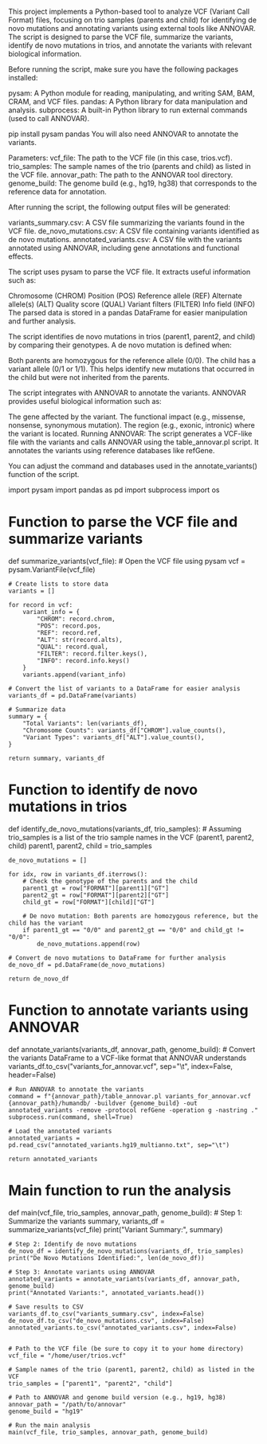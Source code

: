This project implements a Python-based tool to analyze VCF (Variant Call Format) files, focusing on trio samples (parents and child) for identifying de novo mutations and annotating variants using external tools like ANNOVAR. The script is designed to parse the VCF file, summarize the variants, identify de novo mutations in trios, and annotate the variants with relevant biological information.

Before running the script, make sure you have the following packages installed:

pysam: A Python module for reading, manipulating, and writing SAM, BAM, CRAM, and VCF files.
pandas: A Python library for data manipulation and analysis.
subprocess: A built-in Python library to run external commands (used to call ANNOVAR).

pip install pysam pandas
You will also need ANNOVAR to annotate the variants.

Parameters:
vcf_file: The path to the VCF file (in this case, trios.vcf).
trio_samples: The sample names of the trio (parents and child) as listed in the VCF file.
annovar_path: The path to the ANNOVAR tool directory.
genome_build: The genome build (e.g., hg19, hg38) that corresponds to the reference data for annotation.


After running the script, the following output files will be generated:

variants_summary.csv: A CSV file summarizing the variants found in the VCF file.
de_novo_mutations.csv: A CSV file containing variants identified as de novo mutations.
annotated_variants.csv: A CSV file with the variants annotated using ANNOVAR, including gene annotations and functional effects.

The script uses pysam to parse the VCF file. It extracts useful information such as:

Chromosome (CHROM)
Position (POS)
Reference allele (REF)
Alternate allele(s) (ALT)
Quality score (QUAL)
Variant filters (FILTER)
Info field (INFO)
The parsed data is stored in a pandas DataFrame for easier manipulation and further analysis.


The script identifies de novo mutations in trios (parent1, parent2, and child) by comparing their genotypes. A de novo mutation is defined when:

Both parents are homozygous for the reference allele (0/0).
The child has a variant allele (0/1 or 1/1).
This helps identify new mutations that occurred in the child but were not inherited from the parents.

The script integrates with ANNOVAR to annotate the variants. ANNOVAR provides useful biological information such as:

The gene affected by the variant.
The functional impact (e.g., missense, nonsense, synonymous mutation).
The region (e.g., exonic, intronic) where the variant is located.
Running ANNOVAR:
The script generates a VCF-like file with the variants and calls ANNOVAR using the table_annovar.pl script. It annotates the variants using reference databases like refGene.

You can adjust the command and databases used in the annotate_variants() function of the script.

import pysam
import pandas as pd
import subprocess
import os

# Function to parse the VCF file and summarize variants
def summarize_variants(vcf_file):
    # Open the VCF file using pysam
    vcf = pysam.VariantFile(vcf_file)

    # Create lists to store data
    variants = []

    for record in vcf:
        variant_info = {
            "CHROM": record.chrom,
            "POS": record.pos,
            "REF": record.ref,
            "ALT": str(record.alts),
            "QUAL": record.qual,
            "FILTER": record.filter.keys(),
            "INFO": record.info.keys()
        }
        variants.append(variant_info)

    # Convert the list of variants to a DataFrame for easier analysis
    variants_df = pd.DataFrame(variants)
    
    # Summarize data
    summary = {
        "Total Variants": len(variants_df),
        "Chromosome Counts": variants_df["CHROM"].value_counts(),
        "Variant Types": variants_df["ALT"].value_counts(),
    }

    return summary, variants_df

# Function to identify de novo mutations in trios
def identify_de_novo_mutations(variants_df, trio_samples):
    # Assuming trio_samples is a list of the trio sample names in the VCF (parent1, parent2, child)
    parent1, parent2, child = trio_samples

    de_novo_mutations = []

    for idx, row in variants_df.iterrows():
        # Check the genotype of the parents and the child
        parent1_gt = row["FORMAT"][parent1]["GT"]
        parent2_gt = row["FORMAT"][parent2]["GT"]
        child_gt = row["FORMAT"][child]["GT"]

        # De novo mutation: Both parents are homozygous reference, but the child has the variant
        if parent1_gt == "0/0" and parent2_gt == "0/0" and child_gt != "0/0":
            de_novo_mutations.append(row)

    # Convert de novo mutations to DataFrame for further analysis
    de_novo_df = pd.DataFrame(de_novo_mutations)

    return de_novo_df

# Function to annotate variants using ANNOVAR
def annotate_variants(variants_df, annovar_path, genome_build):
    # Convert the variants DataFrame to a VCF-like format that ANNOVAR understands
    variants_df.to_csv("variants_for_annovar.vcf", sep="\t", index=False, header=False)

    # Run ANNOVAR to annotate the variants
    command = f"{annovar_path}/table_annovar.pl variants_for_annovar.vcf {annovar_path}/humandb/ -buildver {genome_build} -out annotated_variants -remove -protocol refGene -operation g -nastring ."
    subprocess.run(command, shell=True)

    # Load the annotated variants
    annotated_variants = pd.read_csv("annotated_variants.hg19_multianno.txt", sep="\t")

    return annotated_variants

# Main function to run the analysis
def main(vcf_file, trio_samples, annovar_path, genome_build):
    # Step 1: Summarize the variants
    summary, variants_df = summarize_variants(vcf_file)
    print("Variant Summary:", summary)

    # Step 2: Identify de novo mutations
    de_novo_df = identify_de_novo_mutations(variants_df, trio_samples)
    print("De Novo Mutations Identified:", len(de_novo_df))

    # Step 3: Annotate variants using ANNOVAR
    annotated_variants = annotate_variants(variants_df, annovar_path, genome_build)
    print("Annotated Variants:", annotated_variants.head())

    # Save results to CSV
    variants_df.to_csv("variants_summary.csv", index=False)
    de_novo_df.to_csv("de_novo_mutations.csv", index=False)
    annotated_variants.to_csv("annotated_variants.csv", index=False)


    # Path to the VCF file (be sure to copy it to your home directory)
    vcf_file = "/home/user/trios.vcf"
    
    # Sample names of the trio (parent1, parent2, child) as listed in the VCF
    trio_samples = ["parent1", "parent2", "child"]

    # Path to ANNOVAR and genome build version (e.g., hg19, hg38)
    annovar_path = "/path/to/annovar"
    genome_build = "hg19"

    # Run the main analysis
    main(vcf_file, trio_samples, annovar_path, genome_build)


